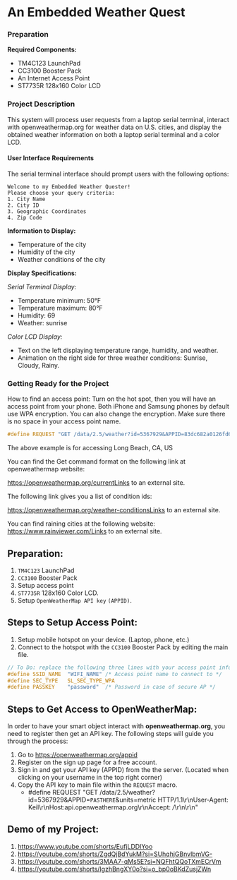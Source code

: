 # An Embedded Weather Quest

### Preparation

**Required Components:**
- TM4C123 LaunchPad
- CC3100 Booster Pack
- An Internet Access Point
- ST7735R 128x160 Color LCD

### Project Description

This system will process user requests from a laptop serial terminal, interact with openweathermap.org for weather data on U.S. cities, and display the obtained weather information on both a laptop serial terminal and a color LCD.

#### User Interface Requirements

The serial terminal interface should prompt users with the following options:

```
Welcome to my Embedded Weather Quester!
Please choose your query criteria:
1. City Name
2. City ID
3. Geographic Coordinates
4. Zip Code
```

**Information to Display:**
- Temperature of the city
- Humidity of the city
- Weather conditions of the city

**Display Specifications:**

*Serial Terminal Display:*
- Temperature minimum: 50°F
- Temperature maximum: 80°F
- Humidity: 69
- Weather: sunrise

*Color LCD Display:*
- Text on the left displaying temperature range, humidity, and weather.
- Animation on the right side for three weather conditions: Sunrise, Cloudy, Rainy.

### Getting Ready for the Project

How to find an access point: Turn on the hot spot, then you will have an access point from your phone. Both iPhone and Samsung phones by default use WPA encryption. You can also change the encryption. Make sure there is no space in your access point name.

```C
#define REQUEST "GET /data/2.5/weather?id=5367929&APPID=83dc682a0126fd6a9bb93b6eb3e6a7eb&units=metric HTTP/1.1\r\nUser-Agent: Keil\r\nHost:api.openweathermap.org\r\nAccept: */*\r\n\r\n"
```

The above example is for accessing Long Beach, CA, US

You can find the Get command format on the following link at openweathermap website:

https://openweathermap.org/currentLinks to an external site.

The following link gives you a list of condition ids:

https://openweathermap.org/weather-conditionsLinks to an external site.

You can find raining cities at the following website: https://www.rainviewer.com/Links to an external site.

## Preparation:
1. `TM4C123` LaunchPad
2. `CC3100` Booster Pack
3. Setup access point
4. `ST7735R` 128x160 Color LCD.
5. Setup `OpenWeatherMap API key` `(APPID)`. 

## Steps to Setup Access Point:
1. Setup mobile hotspot on your device. (Laptop, phone, etc.)
2. Connect to the hotspot with the `CC3100` Booster Pack by editing the main file. 
```C
// To Do: replace the following three lines with your access point information
#define SSID_NAME  "WIFI_NAME" /* Access point name to connect to */
#define SEC_TYPE   SL_SEC_TYPE_WPA
#define PASSKEY    "password"  /* Password in case of secure AP */ 
```

## Steps to Get Access to OpenWeatherMap:

In order to have your smart object interact with **openweathermap.org**, you need to register then get an API key. The following steps will guide you through the process:
1. Go to https://openweathermap.org/appid
2. Register on the sign up page for a free account.
3. Sign in and get your API key (APPID) from the the server. (Located when clicking on your username in the top right corner)
4. Copy the API key to main file within the `REQUEST` macro.
    - #define REQUEST "GET /data/2.5/weather?id=5367929&APPID=`PASTHERE`&units=metric HTTP/1.1\r\nUser-Agent: Keil\r\nHost:api.openweathermap.org\r\nAccept: */*\r\n\r\n"

## Demo of my Project:
1. https://www.youtube.com/shorts/EufjLDDIYoo
2. https://youtube.com/shorts/ZgdQjBdYukM?si=SUhqhjGBnvlbmVG-
3. https://youtube.com/shorts/3MAA7-qMs5E?si=NQFhtQQoTXmECrVm
4. https://youtube.com/shorts/IgzhBngXY0o?si=o_bp0oBKdZusjZWn
